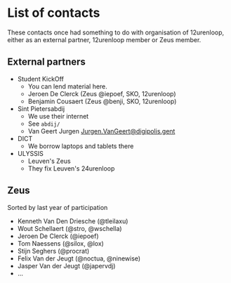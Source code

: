 # List of contacts

These contacts once had something to do with organisation of 12urenloop, either as an external partner, 12urenloop member or Zeus member.

## External partners

- Student KickOff
  - You can lend material here.
  - Jeroen De Clerck (Zeus @iepoef, SKO, 12urenloop)
  - Benjamin Cousaert (Zeus @benji, SKO, 12urenloop)
- Sint Pietersabdij
  - We use their internet
  - See `abdij/`
  - Van Geert Jurgen <Jurgen.VanGeert@digipolis.gent>
- DICT
  - We borrow laptops and tablets there
- ULYSSIS
  - Leuven's Zeus
  - They fix Leuven's 24urenloop

## Zeus

Sorted by last year of participation

- Kenneth Van Den Driesche (@tleilaxu)
- Wout Schellaert (@stro, @wschella)
- Jeroen De Clerck (@iepoef)
- Tom Naessens (@silox, @lox)
- Stijn Seghers (@procrat)
- Felix Van der Jeugt (@noctua, @ninewise)
- Jasper Van der Jeugt (@japervdj)
- ...
